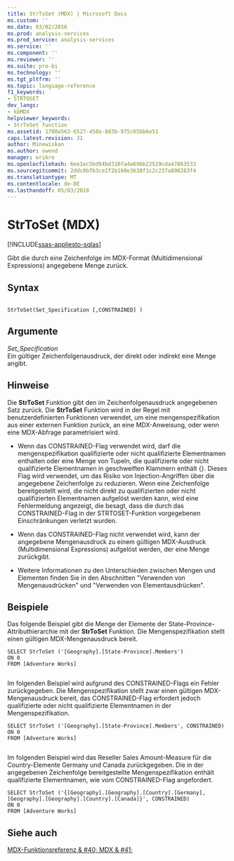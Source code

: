 ```yaml
---
title: StrToSet (MDX) | Microsoft Docs
ms.custom: ''
ms.date: 03/02/2016
ms.prod: analysis-services
ms.prod_service: analysis-services
ms.service: ''
ms.component: ''
ms.reviewer: ''
ms.suite: pro-bi
ms.technology: ''
ms.tgt_pltfrm: ''
ms.topic: language-reference
f1_keywords:
- STRTOSET
dev_langs:
- kbMDX
helpviewer_keywords:
- StrToSet function
ms.assetid: 1700a563-6527-450a-8d3b-975c65bb6e51
caps.latest.revision: 31
author: Minewiskan
ms.author: owend
manager: erikre
ms.openlocfilehash: 6ee1ec5bd94bd310fa4e696b22529cda47863533
ms.sourcegitcommit: 2ddc0bfb3ce2f2b160e3638f1c2c237a898263f4
ms.translationtype: MT
ms.contentlocale: de-DE
ms.lasthandoff: 05/03/2018
---
```

# <a name="strtoset-mdx"></a>StrToSet (MDX)
[!INCLUDE[ssas-appliesto-sqlas](../includes/ssas-appliesto-sqlas.md)]

  Gibt die durch eine Zeichenfolge im MDX-Format (Multidimensional Expressions) angegebene Menge zurück.  
  
## <a name="syntax"></a>Syntax  
  
```  
  
StrToSet(Set_Specification [,CONSTRAINED] )   
```  
  
## <a name="arguments"></a>Argumente  
 *Set_Specification*  
 Ein gültiger Zeichenfolgenausdruck, der direkt oder indirekt eine Menge angibt.  
  
## <a name="remarks"></a>Hinweise  
 Die **StrToSet** Funktion gibt den im Zeichenfolgenausdruck angegebenen Satz zurück. Die **StrToSet** Funktion wird in der Regel mit benutzerdefinierten Funktionen verwendet, um eine mengenspezifikation aus einer externen Funktion zurück, an eine MDX-Anweisung, oder wenn eine MDX-Abfrage parametrisiert wird.  
  
-   Wenn das CONSTRAINED-Flag verwendet wird, darf die mengenspezifikation qualifizierte oder nicht qualifizierte Elementnamen enthalten oder eine Menge von Tupeln, die qualifizierte oder nicht qualifizierte Elementnamen in geschweiften Klammern enthält {}. Dieses Flag wird verwendet, um das Risiko von Injection-Angriffen über die angegebene Zeichenfolge zu reduzieren. Wenn eine Zeichenfolge bereitgestellt wird, die nicht direkt zu qualifizierten oder nicht qualifizierten Elementnamen aufgelöst werden kann, wird eine Fehlermeldung angezeigt, die besagt, dass die durch das CONSTRAINED-Flag in der STRTOSET-Funktion vorgegebenen Einschränkungen verletzt wurden.  
  
-   Wenn das CONSTRAINED-Flag nicht verwendet wird, kann der angegebene Mengenausdruck zu einem gültigen MDX-Ausdruck (Multidimensional Expressions) aufgelöst werden, der eine Menge zurückgibt.  
  
-   Weitere Informationen zu den Unterschieden zwischen Mengen und Elementen finden Sie in den Abschnitten "Verwenden von Mengenausdrücken" und "Verwenden von Elementausdrücken".  
  
## <a name="examples"></a>Beispiele  
 Das folgende Beispiel gibt die Menge der Elemente der State-Province-Attributhierarchie mit der **StrToSet** Funktion. Die Mengenspezifikation stellt einen gültigen MDX-Mengenausdruck bereit.  
  
```  
SELECT StrToSet ('[Geography].[State-Province].Members')  
ON 0  
FROM [Adventure Works]  
  
```  
  
 Im folgenden Beispiel wird aufgrund des CONSTRAINED-Flags ein Fehler zurückgegeben. Die Mengenspezifikation stellt zwar einen gültigen MDX-Mengenausdruck bereit, das CONSTRAINED-Flag erfordert jedoch qualifizierte oder nicht qualifizierte Elementnamen in der Mengenspezifikation.  
  
```  
SELECT StrToSet ('[Geography].[State-Province].Members', CONSTRAINED)  
ON 0  
FROM [Adventure Works]  
  
```  
  
 Im folgenden Beispiel wird das Reseller Sales Amount-Measure für die Country-Elemente Germany und Canada zurückgegeben. Die in der angegebenen Zeichenfolge bereitgestellte Mengenspezifikation enthält qualifizierte Elementnamen, wie vom CONSTRAINED-Flag angefordert.  
  
```  
SELECT StrToSet ('{[Geography].[Geography].[Country].[Germany],[Geography].[Geography].[Country].[Canada]}', CONSTRAINED)  
ON 0  
FROM [Adventure Works]  
```  
  
## <a name="see-also"></a>Siehe auch  
 [MDX-Funktionsreferenz & #40; MDX & #41;](../mdx/mdx-function-reference-mdx.md)  
  
  
